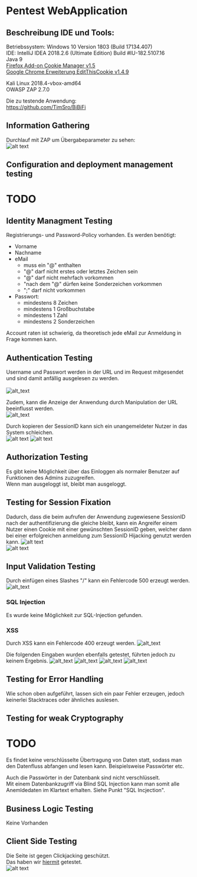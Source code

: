 # Pentest WebApplication

## Beschreibung IDE und Tools:
Betriebssystem: Windows 10 Version 1803 (Build 17134.407)  
IDE: IntelliJ IDEA 2018.2.6 (Ultimate Edition) Build #IU-182.5107.16  
Java 9  
[Firefox Add-on Cookie Manager v1.5](https://addons.mozilla.org/de/firefox/addon/a-cookie-manager/)<br/>
[Google Chrome Erweiterung EditThisCookie v1.4.9](https://chrome.google.com/webstore/detail/editthiscookie/fngmhnnpilhplaeedifhccceomclgfbg?hl=de)

Kali Linux  2018.4-vbox-amd64  
OWASP ZAP 2.7.0 

Die zu testende Anwendung:  
https://github.com/TimSro/BiBiFi

## Information Gathering
Durchlauf mit ZAP um Übergabeparameter zu sehen:<br/>
![alt text](https://github.com/Vituratic/ATMWebApplication/blob/master/screenshots/info_gathering/ZAP_Scan.png)
      
## Configuration and deployment management testing
# TODO

## Identity Managment Testing
Registrierungs- und Password-Policy vorhanden.
Es werden benötigt:
- Vorname
- Nachname
- eMail
  - muss ein "@" enthalten
  - "@" darf nicht erstes oder letztes Zeichen sein
  - "@" darf nicht mehrfach vorkommen
  - "nach dem "@" dürfen keine Sonderzeichen vorkommen
  - ";" darf nicht vorkommen
- Passwort:
  - mindestens 8 Zeichen
  - mindestens 1 Großbuchstabe
  - mindestens 1 Zahl
  - mindestens 2 Sonderzeichen

Account raten ist schwierig, da theoretisch jede eMail zur Anmeldung in Frage kommen kann.   

## Authentication Testing
Username und Passwort werden in der URL und im Request mitgesendet und sind damit anfällig ausgelesen zu werden.<br/>  
![alt_text](https://github.com/Vituratic/ATMWebApplication/blob/master/screenshots/auth/ZAP_Auth_Test.png)

Zudem, kann die Anzeige der Anwendung durch Manipulation der URL beeinflusst werden.<br/>
![alt_text](https://github.com/Vituratic/ATMWebApplication/blob/master/screenshots/auth/URL_manipulation.png)

Durch kopieren der SessionID kann sich ein unangemeldeter Nutzer in das System schleichen.  
![alt text](https://github.com/Vituratic/ATMWebApplication/blob/master/screenshots/session/sessionGcCookieTool.png)
![alt text](https://github.com/Vituratic/ATMWebApplication/blob/master/screenshots/session/sessionSuccessfulHijack.png)

## Authorization Testing
Es gibt keine Möglichkeit über das Einloggen als normaler Benutzer auf Funktionen des Admins zuzugreifen.  
Wenn man ausgeloggt ist, bleibt man ausgeloggt.

## Testing for Session Fixation
Dadurch, dass die beim aufrufen der Anwendung zugewiesene SessionID nach der authentifizierung die gleiche bleibt, kann ein Angreifer einem Nutzer einen Cookie mit einer gewünschten SessionID geben, welcher dann bei einer erfolgreichen anmeldung zum SessionID Hijacking genutzt werden kann.
![alt text](https://github.com/Vituratic/ATMWebApplication/blob/master/screenshots/session/vorher.png)<br/>
![alt text](https://github.com/Vituratic/ATMWebApplication/blob/master/screenshots/session/nachher.png)

## Input Validation Testing
Durch einfügen eines Slashes "/" kann ein Fehlercode 500 erzeugt werden.
![alt_text](https://github.com/Vituratic/ATMWebApplication/blob/master/screenshots/input_validation/url_manipulation.png)

### SQL Injection
Es wurde keine Möglichkeit zur SQL-Injection gefunden.

### XSS
Durch XSS kann ein Fehlercode 400 erzeugt werden.
![alt_text](https://github.com/Vituratic/ATMWebApplication/blob/master/screenshots/input_validation/xss_400.png)

Die folgenden Eingaben wurden ebenfalls getestet, führten jedoch zu keinem Ergebnis.
![alt_text](https://github.com/Vituratic/ATMWebApplication/blob/master/screenshots/input_validation/xss_noResult_01.png)
![alt_text](https://github.com/Vituratic/ATMWebApplication/blob/master/screenshots/input_validation/xss_noResult_02.png)
![alt_text](https://github.com/Vituratic/ATMWebApplication/blob/master/screenshots/input_validation/xss_noResult_03.png)
![alt_text](https://github.com/Vituratic/ATMWebApplication/blob/master/screenshots/input_validation/xss_noResult_04.png)

## Testing for Error Handling
Wie schon oben aufgeführt, lassen sich ein paar Fehler erzeugen, jedoch keinerlei Stacktraces oder ähnliches auslesen.

## Testing for weak Cryptography
# TODO
Es findet keine verschlüsselte Übertragung von Daten statt, sodass man den Datenfluss abfangen und lesen kann. 
Beispielsweise Passwörter etc.  

Auch die Passwörter in der Datenbank sind nicht verschlüsselt.  
Mit einem Datenbankzugriff via Blind SQL Injection kann man somit alle Anemldedaten im Klartext erhalten. 
Siehe Punkt "SQL Incjection".

## Business Logic Testing
Keine Vorhanden

## Client Side Testing
Die Seite ist gegen Clickjacking geschützt.  
Das haben wir [hiermit](https://github.com/RocketJulia/Pentest/tree/master/Dateien/Clickjacking.html) getestet.  
![alt text](https://github.com/Vituratic/ATMWebApplication/blob/master/screenshots/client_side/Clickjacking.png)
